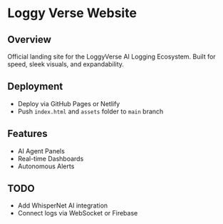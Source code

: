 # Loggy Verse Website

## Overview
Official landing site for the LoggyVerse AI Logging Ecosystem. Built for speed, sleek visuals, and expandability.

## Deployment
- Deploy via GitHub Pages or Netlify
- Push `index.html` and `assets` folder to `main` branch

## Features
- AI Agent Panels
- Real-time Dashboards
- Autonomous Alerts

## TODO
- Add WhisperNet AI integration
- Connect logs via WebSocket or Firebase
